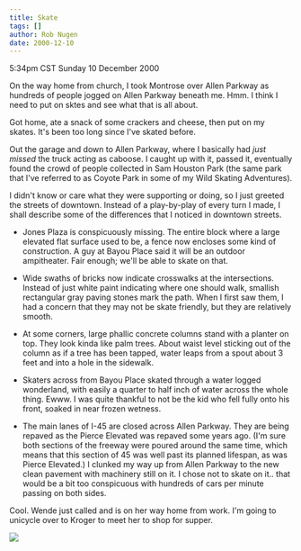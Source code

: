 ```yaml
---
title: Skate
tags: []
author: Rob Nugen
date: 2000-12-10
---
```


<title>Skating again after so long</title>
<p class=date>5:34pm CST Sunday 10 December 2000</p>

<p>On the way home from church, I took Montrose over Allen Parkway as
hundreds of people jogged on Allen Parkway beneath me.  Hmm.  I think
I need to put on sktes and see what that is all about.</p>

<p>Got home, ate a snack of some crackers and cheese, then put on my
skates.  It's been too long since I've skated before.</p>

<p>Out the garage and down to Allen Parkway, where I basically had
<em>just missed</em> the truck acting as caboose.  I caught up with
it, passed it, eventually found the crowd of people collected in Sam
Houston Park (the same park that I've referred to as Coyote Park in
some of my Wild Skating Adventures).</p>

<p>I didn't know or care what they were supporting or doing, so I just
greeted the streets of downtown.  Instead of a play-by-play of every
turn I made, I shall describe some of the differences that I noticed
in downtown streets.</p>

<ul>
<li><p>Jones Plaza is conspicuously missing.  The entire block where a
large elevated flat surface used to be, a fence now encloses some kind
of construction.  A guy at Bayou Place said it will be an outdoor
ampitheater.  Fair enough; we'll be able to skate on that.</p></li>

<li><p>Wide swaths of bricks now indicate crosswalks at the
intersections.  Instead of just white paint indicating where one
should walk, smallish rectangular gray paving stones mark the path.
When I first saw them, I had a concern that they may not be skate
friendly, but they are relatively smooth.</p></li>

<li><p>At some corners, large phallic concrete columns stand with a
planter on top.  They look kinda like palm trees.  About waist level
sticking out of the column as if a tree has been tapped, water leaps
from a spout about 3 feet and into a hole in the sidewalk.</p></li>

<li><p>Skaters across from Bayou Place skated through a water logged
wonderland, with easily a quarter to half inch of water across the
whole thing.  Ewww.  I was quite thankful to not be the kid who fell
fully onto his front, soaked in near frozen wetness.</p></li>

<li><p>The main lanes of I-45 are closed across Allen Parkway.  They
are being repaved as the Pierce Elevated was repaved some years ago.
(I'm sure both sections of the freeway were poured around the same
time, which means that this section of 45 was well past its planned
lifespan, as was Pierce Elevated.)  I clunked my way up from Allen
Parkway to the new clean pavement with machinery still on it.  I chose
not to skate on it.. that would be a bit too conspicuous with hundreds
of cars per minute passing on both sides.</p></li>
</ul>

<p>Cool.  Wende just called and is on her way home from work.  I'm
going to unicycle over to Kroger to meet her to shop for supper.</p>

<p><img src='/images/rob/wL-ROB.gif'/></p>

